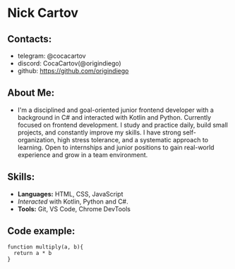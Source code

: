 # Nick Cartov

## Contacts:

- telegram: @cocacartov
- discord: CocaCartov(@origindiego)
- github: https://github.com/origindiego

## About Me:

- I'm a disciplined and goal-oriented junior frontend developer with a background in C# and interacted with Kotlin and Python. Currently focused on frontend development. I study and practice daily, build small projects, and constantly improve my skills. I have strong self-organization, high stress tolerance, and a systematic approach to learning. Open to internships and junior positions to gain real-world experience and grow in a team environment.

## Skills:

- **Languages:** HTML, CSS, JavaScript
- _Interacted_ with Kotlin, Python and C#.
- **Tools:** Git, VS Code, Chrome DevTools

## Code example:

```
function multiply(a, b){
  return a * b
}
```

